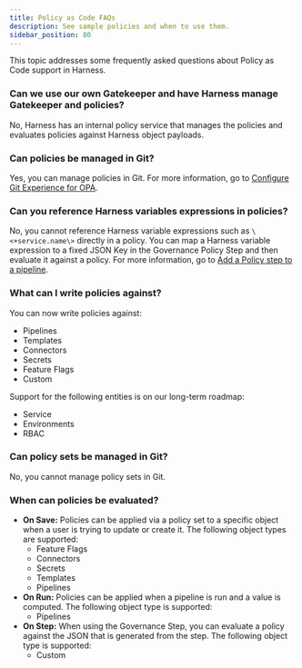 ```yaml
---
title: Policy as Code FAQs
description: See sample policies and when to use them.
sidebar_position: 80
---
```


This topic addresses some frequently asked questions about Policy as Code support in Harness.

<!--

- [Can we use our own Gatekeeper and have Harness manage Gatekeeper and policies?](#can-we-use-our-own-gatekeeper-and-have-harness-manage-gatekeeper-and-policies)
- [Can policies be managed in Git?](#can-policies-be-managed-in-git)
- [Can you reference Harness variables expressions in policies?](#can-you-reference-harness-variables-expressions-in-policies)
- [What can I write Policies against?](#what-can-i-write-policies-against)
- [Can Policy Sets be managed in Git?](#can-policy-sets-be-managed-in-git-)
- [When can Policies be evaluated?](#when-can-policies-be-evaluated)

-->

### Can we use our own Gatekeeper and have Harness manage Gatekeeper and policies?
 
No, Harness has an internal policy service that manages the policies and evaluates policies against Harness object payloads. 

### Can policies be managed in Git?

Yes, you can manage policies in Git. For more information, go to [Configure Git Experience for OPA](/docs/platform/governance/policy-as-code/configure-gitexperience-for-opa). 

### Can you reference Harness variables expressions in policies?

No, you cannot reference Harness variable expressions such as `\<+service.name\>`  directly in a policy. You can map a Harness variable expression to a fixed JSON Key in the Governance Policy Step and then evaluate it against a policy. For more information, go to [Add a Policy step to a pipeline](/docs/continuous-delivery/x-platform-cd-features/advanced/cd-governance/add-a-governance-policy-step-to-a-pipeline/). 


### What can I write policies against?

You can now write policies against:  
- Pipelines
- Templates
- Connectors
- Secrets
- Feature Flags
- Custom
 
Support for the following entities is on our long-term roadmap:
- Service
- Environments
- RBAC 


### Can policy sets be managed in Git?

No, you cannot manage policy sets in Git.


### When can policies be evaluated?

- **On Save:** Policies can be applied via a policy set to a specific object when a user is trying to update or create it. The following object types are supported:
   - Feature Flags
   - Connectors
   - Secrets 
   - Templates
   - Pipelines   
- **On Run:** Policies can be applied when a pipeline is run and a value is computed.  The following object type is supported:
   - Pipelines
- **On Step:** When using the Governance Step, you can evaluate a policy against the JSON that is generated from the step. The following object type is supported:
   - Custom
        
